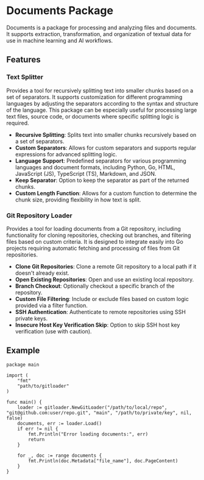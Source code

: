 
# Documents Package

Documents is a package for processing and analyzing files and documents. It supports extraction, transformation, and organization of textual data for use in machine learning and AI workflows.

## Features

### Text Splitter
Provides a tool for recursively splitting text into smaller chunks based on a set of separators. It supports customization for different programming languages by adjusting the separators according to the syntax and structure of the language. This package can be especially useful for processing large text files, source code, or documents where specific splitting logic is required.

- **Recursive Splitting**: Splits text into smaller chunks recursively based on a set of separators.
- **Custom Separators**: Allows for custom separators and supports regular expressions for advanced splitting logic.
- **Language Support**: Predefined separators for various programming languages and document formats, including Python, Go, HTML, JavaScript (JS), TypeScript (TS), Markdown, and JSON.
- **Keep Separator**: Option to keep the separator as part of the returned chunks.
- **Custom Length Function**: Allows for a custom function to determine the chunk size, providing flexibility in how text is split.

### Git Repository Loader
Provides a tool for loading documents from a Git repository, including functionality for cloning repositories, checking out branches, and filtering files based on custom criteria. It is designed to integrate easily into Go projects requiring automatic fetching and processing of files from Git repositories.

- **Clone Git Repositories**: Clone a remote Git repository to a local path if it doesn't already exist.
- **Open Existing Repositories**: Open and use an existing local repository.
- **Branch Checkout**: Optionally checkout a specific branch of the repository.
- **Custom File Filtering**: Include or exclude files based on custom logic provided via a filter function.
- **SSH Authentication**: Authenticate to remote repositories using SSH private keys.
- **Insecure Host Key Verification Skip**: Option to skip SSH host key verification (use with caution).

## Example

```
package main

import (
    "fmt"
    "path/to/gitloader"
)

func main() {
    loader := gitloader.NewGitLoader("/path/to/local/repo", "git@github.com:user/repo.git", "main", "/path/to/private/key", nil, false)
    documents, err := loader.Load()
    if err != nil {
        fmt.Println("Error loading documents:", err)
        return
    }

    for _, doc := range documents {
        fmt.Println(doc.Metadata["file_name"], doc.PageContent)
    }
}

```